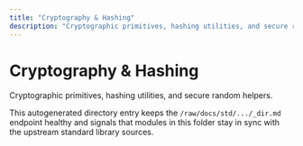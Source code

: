 ```yaml
---
title: "Cryptography & Hashing"
description: "Cryptographic primitives, hashing utilities, and secure random helpers."
---
```


# Cryptography & Hashing

Cryptographic primitives, hashing utilities, and secure random helpers.

This autogenerated directory entry keeps the `/raw/docs/std/.../_dir.md` endpoint healthy and signals that modules in this folder stay in sync with the upstream standard library sources.
